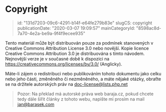 Copyright
================================

> id: "131d7203-09c6-4291-b14f-e64fe279b83e"
> slugCS: copyright
> publicationDate: "2020-03-07 19:09:57"
> mainCategoryId: "8598ac8d-7a70-4e2a-be9a-9f4f9ecee935"

Tento materiál může být distribuován pouze za podmínek stanovených v Creative Commons Attribution License 3.0 nebo novější. Kopie licence Creative Commons Attribution 3.0 je distribuována s tímto návodem. Nejnovější verze je v současné době k dispozici na <a href="https://creativecommons.org/licenses/by/3.0/">https://creativecommons.org/licenses/by/3.0/</a> (Anglicky).

Máte-li zájem o redistribuci nebo publikováním tohoto dokumentu jako celku nebo jeho části, změněného či nezměněného, a máte nějaké otázky, obraťte se na držitele autorských práv na doc-license@lists.php.net

> Pozor: Na překlad má autorské práva web baraja.cz, pokud chcete tedy dále šířit články z tohoto webu, napište mi prosím na mail jan@barasek.com
